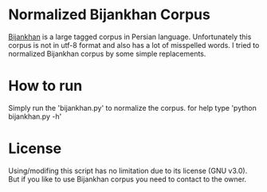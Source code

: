 # Normalized Bijankhan Corpus
[Bijankhan](https://en.wikipedia.org/wiki/Bijankhan_Corpus) is a large tagged corpus in Persian language. Unfortunately this corpus is not in utf-8 format and also has a lot of misspelled words. 
I tried to normalized Bijankhan corpus by some simple replacements. 

# How to run
Simply run the 'bijankhan.py' to normalize the corpus. for help type 'python bijankhan.py -h'

# License
Using/modifing this script has no limitation due to its license (GNU v3.0).
But if you like to use Bijankhan corpus you need to contact to the owner.
